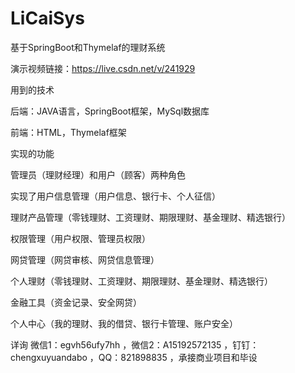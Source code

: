 # LiCaiSys
基于SpringBoot和Thymelaf的理财系统

演示视频链接：https://live.csdn.net/v/241929

用到的技术

后端：JAVA语言，SpringBoot框架，MySql数据库

前端：HTML，Thymelaf框架

实现的功能

管理员（理财经理）和用户（顾客）两种角色

实现了用户信息管理（用户信息、银行卡、个人征信）

理财产品管理（零钱理财、工资理财、期限理财、基金理财、精选银行）

权限管理（用户权限、管理员权限）

网贷管理（网贷审核、网贷信息管理）

个人理财（零钱理财、工资理财、期限理财、基金理财、精选银行）

金融工具（资金记录、安全网贷）

个人中心（我的理财、我的借贷、银行卡管理、账户安全）

详询 微信1：egvh56ufy7hh ，微信2：A15192572135 ，钉钉：chengxuyuandabo ，QQ：821898835 ，承接商业项目和毕设
